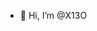 - 👋 Hi, I’m @X13O

<!---
X13O/X13O is a ✨ special ✨ repository because its `README.md` (this file) appears on your GitHub profile.
You can click the Preview link to take a look at your changes.
--->
